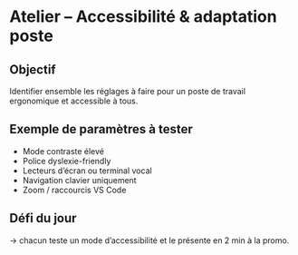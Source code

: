 # Atelier – Accessibilité & adaptation poste

## Objectif
Identifier ensemble les réglages à faire pour un poste de travail ergonomique et accessible à tous.

## Exemple de paramètres à tester

- Mode contraste élevé
- Police dyslexie-friendly
- Lecteurs d’écran ou terminal vocal
- Navigation clavier uniquement
- Zoom / raccourcis VS Code

## Défi du jour
→ chacun teste un mode d’accessibilité et le présente en 2 min à la promo.